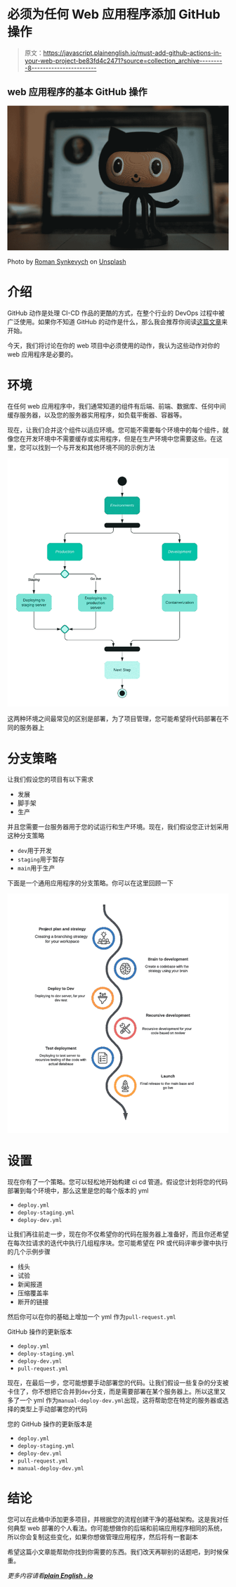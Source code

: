 # 必须为任何 Web 应用程序添加 GitHub 操作

> 原文：<https://javascript.plainenglish.io/must-add-github-actions-in-your-web-project-be83fd4c2471?source=collection_archive---------8----------------------->

## web 应用程序的基本 GitHub 操作

![](img/748d96aa6b093409fc8ed34737c07900.png)

Photo by [Roman Synkevych](https://unsplash.com/@synkevych?utm_source=medium&utm_medium=referral) on [Unsplash](https://unsplash.com?utm_source=medium&utm_medium=referral)

# 介绍

GitHub 动作是处理 CI-CD 作品的更酷的方式，在整个行业的 DevOps 过程中被广泛使用。如果你不知道 GitHub 的动作是什么，那么我会推荐你阅读[这篇文章](https://docs.github.com/en/actions)来开始。

今天，我们将讨论在你的 web 项目中必须使用的动作，我认为这些动作对你的 web 应用程序是必要的。

# 环境

在任何 web 应用程序中，我们通常知道的组件有后端、前端、数据库、任何中间缓存服务器，以及您的服务器实用程序，如负载平衡器、容器等。

现在，让我们合并这个组件以适应环境。您可能不需要每个环境中的每个组件，就像您在开发环境中不需要缓存或实用程序，但是在生产环境中您需要这些。在这里，您可以找到一个与开发和其他环境不同的示例方法

![](img/bbcabe47a347263bf96609dab65bdf3c.png)

这两种环境之间最常见的区别是部署，为了项目管理，您可能希望将代码部署在不同的服务器上

# 分支策略

让我们假设您的项目有以下需求

*   发展
*   脚手架
*   生产

并且您需要一台服务器用于您的试运行和生产环境。现在，我们假设您正计划采用这种分支策略

*   `dev`用于开发
*   `staging`用于暂存
*   `main`用于生产

下面是一个通用应用程序的分支策略。你可以在这里回顾一下

![](img/9cc0ed563ac12908b51cd5919bb87035.png)

# 设置

现在你有了一个策略。您可以轻松地开始构建 ci cd 管道。假设您计划将您的代码部署到每个环境中，那么这里是您的每个版本的 yml

*   `deploy.yml`
*   `deploy-staging.yml`
*   `deploy-dev.yml`

让我们再往前走一步，现在你不仅希望你的代码在服务器上准备好，而且你还希望在每次拉请求的迭代中执行几组程序块。您可能希望在 PR 或代码评审步骤中执行的几个示例步骤

*   线头
*   试验
*   新闻报道
*   压缩覆盖率
*   断开的链接

然后你可以在你的基础上增加一个 yml 作为`pull-request.yml`

GitHub 操作的更新版本

*   `deploy.yml`
*   `deploy-staging.yml`
*   `deploy-dev.yml`
*   `pull-request.yml`

现在，在最后一步，您可能想要手动部署您的代码。让我们假设一些复杂的分支被卡住了，你不想把它合并到`dev`分支，而是需要部署在某个服务器上。所以这里又多了一个 yml 作为`manual-deploy-dev.yml`出现，这将帮助您在特定的服务器或选择的类型上手动部署您的代码

您的 GitHub 操作的更新版本是

*   `deploy.yml`
*   `deploy-staging.yml`
*   `deploy-dev.yml`
*   `pull-request.yml`
*   `manual-deploy-dev.yml`

# 结论

您可以在此桶中添加更多项目，并根据您的流程创建干净的基础架构。这是我对任何典型 web 部署的个人看法。你可能想做你的后端和前端应用程序相同的系统，所以你会复制这些变化，如果你想做管理应用程序，然后将有一套副本

希望这篇小文章能帮助你找到你需要的东西。我们改天再聊别的话题吧，到时候保重。

*更多内容请看*[***plain English . io***](http://plainenglish.io)